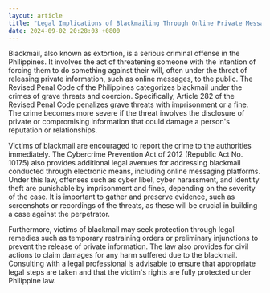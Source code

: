```yaml
---
layout: article
title: "Legal Implications of Blackmailing Through Online Private Messages in the Philippines"
date: 2024-09-02 20:28:03 +0800
---
```


<p>Blackmail, also known as extortion, is a serious criminal offense in the Philippines. It involves the act of threatening someone with the intention of forcing them to do something against their will, often under the threat of releasing private information, such as online messages, to the public. The Revised Penal Code of the Philippines categorizes blackmail under the crimes of grave threats and coercion. Specifically, Article 282 of the Revised Penal Code penalizes grave threats with imprisonment or a fine. The crime becomes more severe if the threat involves the disclosure of private or compromising information that could damage a person's reputation or relationships.</p><p>Victims of blackmail are encouraged to report the crime to the authorities immediately. The Cybercrime Prevention Act of 2012 (Republic Act No. 10175) also provides additional legal avenues for addressing blackmail conducted through electronic means, including online messaging platforms. Under this law, offenses such as cyber libel, cyber harassment, and identity theft are punishable by imprisonment and fines, depending on the severity of the case. It is important to gather and preserve evidence, such as screenshots or recordings of the threats, as these will be crucial in building a case against the perpetrator.</p><p>Furthermore, victims of blackmail may seek protection through legal remedies such as temporary restraining orders or preliminary injunctions to prevent the release of private information. The law also provides for civil actions to claim damages for any harm suffered due to the blackmail. Consulting with a legal professional is advisable to ensure that appropriate legal steps are taken and that the victim's rights are fully protected under Philippine law.</p>